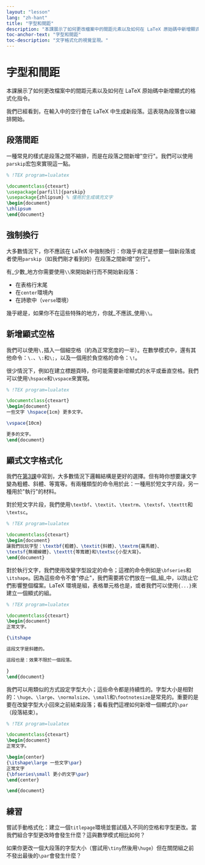 ```yaml
---
layout: "lesson"
lang: "zh-hant"
title: "字型和間距"
description: "本課展示了如何更改檔案中的間距元素以及如何在 LaTeX 原始碼中新增顯式的格式化指令。"
toc-anchor-text: "字型和間距"
toc-description: "文字格式化的視覺呈現。"
---
```


# 字型和間距

<span
  class="summary">本課展示了如何更改檔案中的間距元素以及如何在 LaTeX 原始碼中新增顯式的格式化指令。</span>

我們已經看到，在輸入中的空行會在 LaTeX 中生成新段落。這表現為段落會以縮排開始。

## 段落間距

一種常見的樣式是段落之間不縮排，而是在段落之間新增"空行"。我們可以使用`parskip`宏包來實現這一點。

```latex
% !TEX program=lualatex

\documentclass{ctexart}
\usepackage[parfill]{parskip}
\usepackage{zhlipsum} % 僅用於生成填充文字
\begin{document}
\zhlipsum
\end{document}
```

## 強制換行

大多數情況下，你不應該在 LaTeX 中強制換行：你幾乎肯定是想要一個新段落或者使用`parskip`（如我們剛才看到的）在段落之間新增"空行"。

有_少數_地方你需要使用`\\`來開始新行而不開始新段落：

- 在表格行末尾
- 在`center`環境內
- 在詩歌中（`verse`環境）

幾乎總是，如果你不在這些特殊的地方，你就_不應該_使用`\\`。

## 新增顯式空格

我們可以使用`\,`插入一個細空格（約為正常宽度的一半）。在數學模式中，還有其他命令：`\.`、`\:`和`\;`，以及一個用於負空格的命令：`\!`。

很少情況下，例如在建立標題頁時，你可能需要新增顯式的水平或垂直空格。我們可以使用`\hspace`和`\vspace`來實現。

```latex
% !TEX program=lualatex

\documentclass{ctexart}
\begin{document}
一些文字 \hspace{1cm} 更多文字。

\vspace{10cm}

更多的文字。
\end{document}
```

## 顯式文字格式化

我們在[第3課](lesson-03)中寫到，大多數情況下邏輯結構是更好的選擇。但有時你想要讓文字變為粗體、斜體、等寬等。有兩種類型的命令用於此：一種用於短文字片段，另一種用於"執行"的材料。

對於短文字片段，我們使用`\textbf`、`\textit`、`\textrm`、`\textsf`、`\texttt`和`\textsc`。

```latex
% !TEX program=lualatex

\documentclass{ctexart}
\begin{document}
讓我們玩玩字型：\textbf{粗體}、\textit{斜體}、\textrm{羅馬體}、
\textsf{無襯線體}、\texttt{等寬體}和\textsc{小型大寫}。
\end{document}
```

對於執行文字，我們使用改變字型設定的命令；這裡的命令例如是`\bfseries`和`\itshape`。因為這些命令不會"停止"，我們需要將它們放在一個_組_中，以防止它們影響整個檔案。LaTeX 環境是組，表格單元格也是，或者我們可以使用`{...}`來建立一個顯式的組。

```latex
% !TEX program=lualatex

\documentclass{ctexart}
\begin{document}
正常文字。

{\itshape

這段文字是斜體的。

這段也是：效果不限於一個段落。

}
\end{document}
```

我們可以用類似的方式設定字型大小；這些命令都是持續性的。字型大小是相對的：`\huge`、`\large`、`\normalsize`、`\small`和`\footnotesize`是常見的。重要的是要在改變字型大小回來之前結束段落；看看我們這裡如何新增一個顯式的`\par`（段落結束）。

```latex
% !TEX program=lualatex

\documentclass{ctexart}
\begin{document}
正常文字。

\begin{center}
{\itshape\large 一些文字\par}
正常文字
{\bfseries\small 更小的文字\par}
\end{center}

\end{document}
```

## 練習

嘗試手動格式化：建立一個`titlepage`環境並嘗試插入不同的空格和字型更改。當我們組合字型更改時會發生什麼？這與數學模式相比如何？

如果你更改一個大段落的字型大小（嘗試用`\tiny`然後用`\huge`）但在關閉組之前不發出最後的`\par`會發生什麼？
